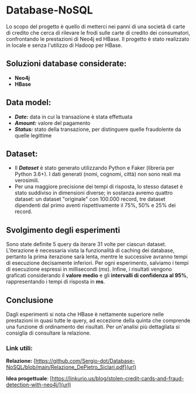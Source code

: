 # Database-NoSQL
Lo scopo del progetto è quello di metterci nei panni di una società di carte di credito che cerca di rilevare le frodi sulle carte di credito dei consumatori, confrontando le prestazioni di Neo4j ed HBase. 
Il progetto è stato realizzato in locale e senza l'utilizzo di Hadoop per HBase.

## **Soluzioni database considerate:**
- **Neo4j**
- **HBase**

## **Data model:**
- ***Date:*** data in cui la transazione è stata effettuata
- ***Amount:*** valore del pagamento
- ***Status:*** stato della transazione, per distinguere quelle fraudolente da quelle legittime

## **Dataset:**
- Il ***Dataset*** è stato generato utilizzando Python e Faker (libreria per Python 3.6+). I dati generati (nomi, cognomi, città) non sono reali ma verosimili.
- Per una maggiore precisione dei tempi di risposta, lo stesso dataset è stato suddiviso in dimensioni diverse; in sostanza avremo quattro dataset: un dataset "originale" con 100.000 record, tre dataset dipendenti dal primo aventi rispettivamente il 75%, 50% e 25% dei record.

## Svolgimento degli esperimenti
Sono state definite 5 query da iterare 31 volte per ciascun dataset. L'iterazione è necessaria vista la funzionalità di caching dei database, pertanto la prima iterazione sarà lenta, mentre le successive avranno tempi di esecuzione decisamente inferiori. Per ogni esperimento, salviamo i tempi di esecuzione espressi in millisecondi (*ms*).
Infine, i risultati vengono graficati considerando il **valore medio** e gli **intervalli di confidenza al 95%**, rappresentando i tempi di risposta in **ms**.

## Conclusione
Dagli esperimenti si nota che HBase è nettamente superiore nelle prestazioni in quasi tutte le query, ad eccezione della quinta che comprende una funzione di ordinamento dei risultati. Per un'analisi più dettagliata si consiglia di consultare la relazione. 

### Link utili:
**Relazione:** [https://github.com/Sergio-dot/Database-NoSQL/blob/main/Relazione_DePietro_Siclari.pdf](url)

**Idea progettuale**: [https://linkurio.us/blog/stolen-credit-cards-and-fraud-detection-with-neo4j/](url)
